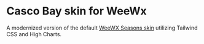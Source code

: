 # Casco Bay skin for WeeWx
A modernized version of the default [WeeWX Seasons skin](https://github.com/weewx/weewx/tree/master/skins/Seasons) utilizing Tailwind CSS and High Charts.
